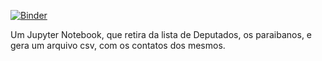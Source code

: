 [![Binder](https://mybinder.org/badge.svg)](https://mybinder.org/v2/gh/NewtonGaliza/Deputados_Paraiba/blob/master/Deputados_Para%C3%ADba.ipynb/master)

Um Jupyter Notebook, que retira da lista de Deputados, os paraibanos, e gera um arquivo csv, com os contatos dos mesmos.
